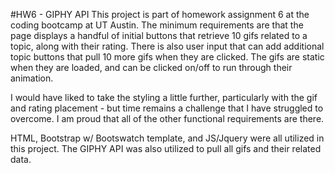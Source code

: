 #HW6 - GIPHY API
This project is part of homework assignment 6 at the coding bootcamp at UT Austin. The minimum requirements are that the page displays a handful of initial buttons that retrieve 10 gifs related to a topic, along with their rating. There is also user input that can add additional topic buttons that pull 10 more gifs when they are clicked. The gifs are static when they are loaded, and can be clicked on/off to run through their animation.

I would have liked to take the styling a little further, particularly with the gif and rating placement - but time remains a challenge that I have struggled to overcome. I am proud that all of the other functional requirements are there.

HTML, Bootstrap w/ Bootswatch template, and JS/Jquery were all utilized in this project. The GIPHY API was also utilized to pull all gifs and their related data.
